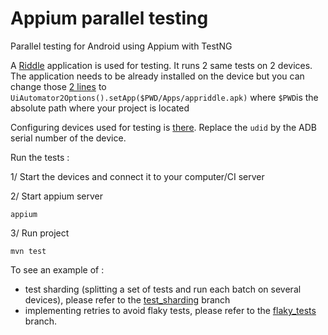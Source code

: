 # Appium parallel testing
Parallel testing for Android using Appium with TestNG

A [Riddle](https://github.com/lilinor/appium-parallel-testing/tree/master/Apps) application is used for testing. It runs 2 same tests on 2 devices.
The application needs to be already installed on the device but you can change those [2 lines](https://github.com/lilinor/appium-parallel-testing/blob/807df5f63658cde3575799f6952e9282b1372ce6/src/test/java/ParallelTests.java#L32L33) 
to `UiAutomator2Options().setApp($PWD/Apps/appriddle.apk)` where `$PWD`is the absolute path where your project is located

Configuring devices used for testing is [there](https://github.com/lilinor/appium-parallel-testing/blob/8e8494d54deca179d9bba6e46ae0263e4344e37e/testSuite.xml#L6). Replace the `udid` by the ADB serial number of the device.

Run the tests :

1/ Start the devices and connect it to your computer/CI server

2/ Start appium server

`appium`

3/ Run project 

`mvn test`

To see an example of :
- test sharding (splitting a set of tests and run each batch on several devices), please refer to the [test_sharding](https://github.com/lilinor/appium-parallel-testing/tree/test_sharding) branch
- implementing retries to avoid flaky tests, please refer to the [flaky_tests](https://github.com/lilinor/appium-parallel-testing/tree/flaky_tests) branch.
